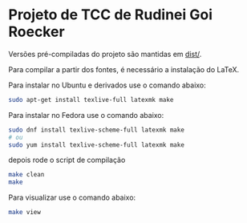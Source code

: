 # Projeto de TCC de Rudinei Goi Roecker

Versões pré-compiladas do projeto são mantidas em [dist/](dist).

Para compilar a partir dos fontes, é necessário a instalação do LaTeX.

Para instalar no Ubuntu e derivados use o comando abaixo:

```sh
sudo apt-get install texlive-full latexmk make
```

Para instalar no Fedora use o comando abaixo:

```sh
sudo dnf install texlive-scheme-full latexmk make
# ou
sudo yum install texlive-scheme-full latexmk make
```

depois rode o script de compilação

```sh
make clean
make
```

Para visualizar use o comando abaixo:

```sh
make view
```
